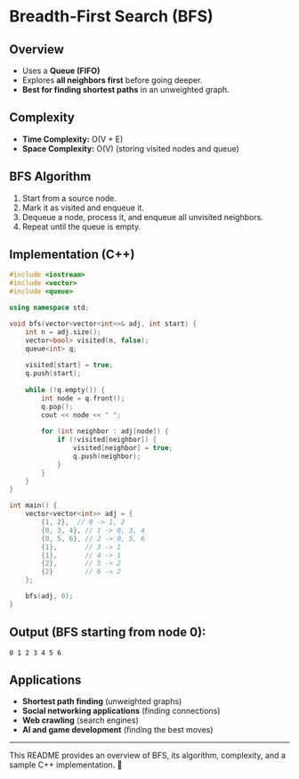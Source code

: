 # Breadth-First Search (BFS)

## Overview
- Uses a **Queue (FIFO)**
- Explores **all neighbors first** before going deeper.
- **Best for finding shortest paths** in an unweighted graph.

## Complexity
- **Time Complexity:** O(V + E)  
- **Space Complexity:** O(V) (storing visited nodes and queue)

## BFS Algorithm
1. Start from a source node.
2. Mark it as visited and enqueue it.
3. Dequeue a node, process it, and enqueue all unvisited neighbors.
4. Repeat until the queue is empty.

## Implementation (C++)
```cpp
#include <iostream>
#include <vector>
#include <queue>

using namespace std;

void bfs(vector<vector<int>>& adj, int start) {
    int n = adj.size();
    vector<bool> visited(n, false);
    queue<int> q;
    
    visited[start] = true;
    q.push(start);
    
    while (!q.empty()) {
        int node = q.front();
        q.pop();
        cout << node << " ";
        
        for (int neighbor : adj[node]) {
            if (!visited[neighbor]) {
                visited[neighbor] = true;
                q.push(neighbor);
            }
        }
    }
}

int main() {
    vector<vector<int>> adj = {
        {1, 2},  // 0 -> 1, 2
        {0, 3, 4}, // 1 -> 0, 3, 4
        {0, 5, 6}, // 2 -> 0, 5, 6
        {1},       // 3 -> 1
        {1},       // 4 -> 1
        {2},       // 5 -> 2
        {2}        // 6 -> 2
    };

    bfs(adj, 0);
}
```

## Output (BFS starting from node 0):
```
0 1 2 3 4 5 6
```

## Applications
- **Shortest path finding** (unweighted graphs)
- **Social networking applications** (finding connections)
- **Web crawling** (search engines)
- **AI and game development** (finding the best moves)

---

This README provides an overview of BFS, its algorithm, complexity, and a sample C++ implementation. 🚀

